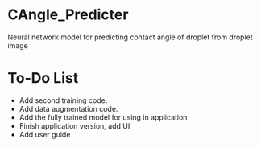# CAngle_Predicter
Neural network model for predicting contact angle of droplet from droplet image


# To-Do List

- Add second training code.
- Add data augmentation code.
- Add the fully trained model for using in application
- Finish application version, add UI
- Add user guide
